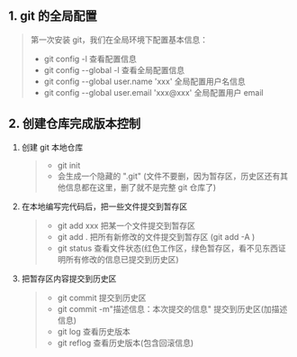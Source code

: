 ## 1. git 的全局配置

> 第一次安装 git，我们在全局环境下配置基本信息：
>
> - git config -l 查看配置信息
> - git config --global -l 查看全局配置信息
> - git config --global user.name 'xxx' 全局配置用户名信息
> - git config --global user.email 'xxx@xxx' 全局配置用户 email

## 2. 创建仓库完成版本控制

1. 创建 git 本地仓库
   > - git init
   > - 会生成一个隐藏的 ".git" (文件不要删，因为暂存区，历史区还有其他信息都在这里，删了就不是完整 git 仓库了)
2. 在本地编写完代码后，把一些文件提交到暂存区
   > - git add xxx 把某一个文件提交到暂存区
   > - git add . 把所有新修改的文件提交到暂存区 (git add -A )
   > - git status 查看文件状态(红色工作区，绿色暂存区，看不见东西证明所有修改的信息已提交到历史区)
3. 把暂存区内容提交到历史区
   > - git commit 提交到历史区
   > - git commit -m"描述信息：本次提交的信息" 提交到历史区(加描述信息)
   > - git log 查看历史版本
   > - git reflog 查看历史版本(包含回滚信息)
